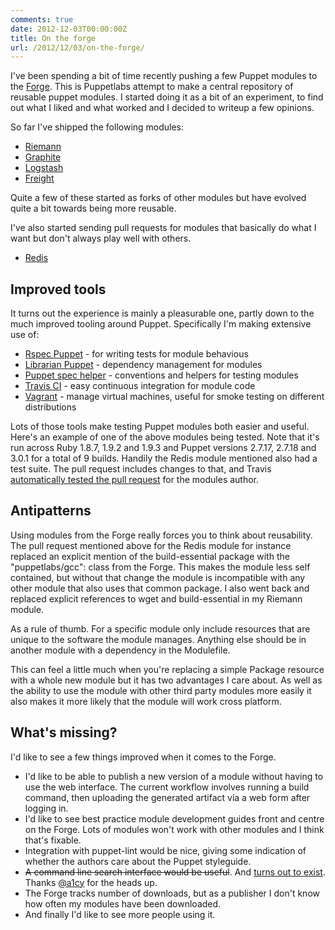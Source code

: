 ```yaml
---
comments: true
date: 2012-12-03T00:00:00Z
title: On the forge
url: /2012/12/03/on-the-forge/
---
```


I've been spending a bit of time recently pushing a few Puppet modules to the [Forge](http://forge.puppetlabs.com). This is Puppetlabs attempt to make a central repository of reusable puppet modules. I started doing it as a bit of an experiment, to find out what I liked and what worked and I decided to writeup a few opinions.

So far I've shipped the following modules:

-   [Riemann](http://forge.puppetlabs.com/garethr/riemann)
-   [Graphite](http://forge.puppetlabs.com/garethr/graphite)
-   [Logstash](http://forge.puppetlabs.com/garethr/logstash)
-   [Freight](http://forge.puppetlabs.com/garethr/freight)

Quite a few of these started as forks of other modules but have evolved quite a bit towards being more reusable.

I've also started sending pull requests for modules that basically do what I want but don't always play well with others.

-   [Redis](https://github.com/thomasvandoren/puppet-redis/pull/10)

Improved tools
--------------

It turns out the experience is mainly a pleasurable one, partly down to the much improved tooling around Puppet. Specifically I'm making extensive use of:

-   [Rspec Puppet](http://rspec-puppet.com/) - for writing tests for module behavious
-   [Librarian Puppet](https://github.com/rodjek/librarian-puppet) - dependency management for modules
-   [Puppet spec helper](https://github.com/puppetlabs/puppetlabs_spec_helper) - conventions and helpers for testing modules
-   [Travis CI](https://travis-ci.org/) - easy continuous integration for module code
-   [Vagrant](http://vagrantup.com/) - manage virtual machines, useful for smoke testing on different distributions

Lots of those tools make testing Puppet modules both easier and useful. Here's an example of one of the above modules being tested. Note that it's run across Ruby 1.8.7, 1.9.2 and 1.9.3 and Puppet versions 2.7.17, 2.7.18 and 3.0.1 for a total of 9 builds. Handily the Redis module mentioned also had a test suite. The pull request includes changes to that, and Travis [automatically tested the pull request](https://travis-ci.org/thomasvandoren/puppet-redis/builds/3462513) for the modules author.

Antipatterns
------------

Using modules from the Forge really forces you to think about reusability. The pull request mentioned above for the Redis module for instance replaced an explicit mention of the build-essential package with the "puppetlabs/gcc": class from the Forge. This makes the module less self contained, but without that change the module is incompatible with any other module that also uses that common package. I also went back and replaced explicit references to wget and build-essential in my Riemann module.

As a rule of thumb. For a specific module only include resources that are unique to the software the module manages. Anything else should be in another module with a dependency in the Modulefile.

This can feel a little much when you're replacing a simple Package resource with a whole new module but it has two advantages I care about. As well as the ability to use the module with other third party modules more easily it also makes it more likely that the module will work cross platform.

What's missing?
---------------

I'd like to see a few things improved when it comes to the Forge.

-   I'd like to be able to publish a new version of a module without having to use the web interface. The current workflow involves running a build command, then uploading the generated artifact via a web form after logging in.
-   I'd like to see best practice module development guides front and centre on the Forge. Lots of modules won't work with other modules and I think that's fixable.
-   Integration with puppet-lint would be nice, giving some indication of whether the authors care about the Puppet styleguide.
-   ~~A command line search interface would be useful~~. And [turns out to exist](http://docs.puppetlabs.com/man/module.html). Thanks [@a1cy](http://twitter.com/a1cy) for the heads up.
-   The Forge tracks number of downloads, but as a publisher I don't know how often my modules have been downloaded.
-   And finally I'd like to see more people using it.
